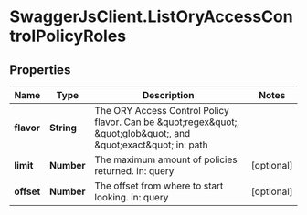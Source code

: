 # SwaggerJsClient.ListOryAccessControlPolicyRoles

## Properties
Name | Type | Description | Notes
------------ | ------------- | ------------- | -------------
**flavor** | **String** | The ORY Access Control Policy flavor. Can be \&quot;regex\&quot;, \&quot;glob\&quot;, and \&quot;exact\&quot;  in: path | 
**limit** | **Number** | The maximum amount of policies returned.  in: query | [optional] 
**offset** | **Number** | The offset from where to start looking.  in: query | [optional] 


